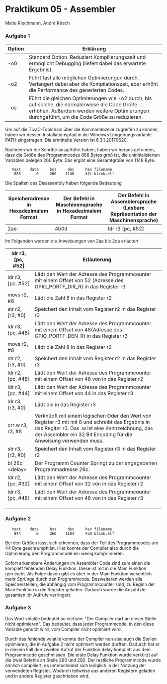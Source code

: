 # Praktikum 05 - Assembler

Malte Riechmann, André Kirsch

### Aufgabe 1

| Option | Erklärung                                                    |
| ------ | ------------------------------------------------------------ |
| -o0    | Standard Option. Reduziert Kompilierungszeit und ermöglicht Debugging (liefert dabei das erwartete Ergebnis). |
| -o2    | Führt fast alle möglichen Optimierungen durch. Verlängert dabei aber die Kompilationszeit, aber erhöht die Performance des generierten Codes. |
| -os    | Führt die gleichen Optimierungen wie -o2 durch, bis auf solche, die normalerweise die Code Größe erhöhen. Außerdem werden weitere Optimierungen durchgeführt, um die Code Größe zu reduzieren. |



Um auf die TivaC-Toolchain über die Kommandozeile zugreifen zu können, haben wir dessen Installationspfad in die Windows Umgebungsvariable PATH eingetragen. Die ermittelte Version ist 6.3.1  20170620.

Nachdem wir die Schritte ausgeführt haben, haben wir heraus gefunden, dass die Größe des Programmcodes 888 Bytes groß ist, die uninitialisierten Variablen belegen 260 Byte. Das ergibt eine Gesamtgröße von 1148 Byte.

```
   text    data     bss     dec     hex filename
    888       0     260    1148     47c blink.elf
```

Die Spalten des Disassembly haben folgende Bedeutung

| Speicheradresse in Hexadezimalem Format | Der Befehl in Maschinensprache in Hexadezimalem Format | Der Befehl in Assemblersprache (Lesbare Repräsentation der Maschinensprache) |
| --------------------------------------- | ------------------------------------------------------ | ------------------------------------------------------------ |
| 2ae:                                    | 4b0d                                                   | ldr r3 [pc, #52]                                             |



Im Folgenden werden die Anweisungen von 2ae bis 2da erläutert

| ldr	r3, [pc, #52] | Erläuterung                                                  |
| -------------------- | ------------------------------------------------------------ |
| ldr r3, [pc, #52]    | Lädt den Wert der Adresse des Programmcounter mit einem Offset von 52 (Adresse des GPIO_PORTF_DIR_R) in das Register r3 |
| movs r2, #8          | Lädt die Zahl 8 in das Register r2                           |
| str r2, [r3, #0]     | Speichert den Inhalt vom Register r2 in das Register r3      |
| ldr r3, [pc, #48]    | Lädt den Wert der Adresse des Programmcounter mit einem Offset von 48(Adresse des GPIO_PORTF_DEN_R) in das Register r3 |
| movs r2, #8          | Lädt die Zahl 8 in das Register r2                           |
| str r2, [r3, #0]     | Speichert den Inhalt vom Register r2 in das Register r3      |
| ldr r2, [pc, #48]    | Lädt den Wert der Adresse des Programmcounter mit einem Offset von 48 von  in das Register r2 |
| ldr r3, [pc, #44]    | Lädt den Wert der Adresse des Programmcounter mit einem Offset von 44 in das Register r3 |
| ldr r3, [r3, #0]     | Lädt die in das Register r3                                  |
| orr.w r3, r3, #8     | Verknüpft mit einem logischen Oder den Wert von Register r3 mit mit 8 und schreibt das Ergebnis in das Regiter r3. Das .w ist eine Kennzeichnung, das der Assembler ein 32 Bit Encoding für die Anweisung verwenden muss. |
| str r3, [r2, #0]     | Speichert den Inhalt vom Register r3 in das Register r2      |
| bl 26c \<delay\>     | Der Programm Counter Springt zu der angegebenen Programmadresse 26c. |
| ldr r2, [pc, #32]    | Lädt den Wert der Adresse des Programmcounter mit einem Offset von 32 von  in das Register r2 |
| ldr r3, [pc, #48]    | Lädt den Wert der Adresse des Programmcounter mit einem Offset von 48 von  in das Register r3 |
|                      |                                                              |
|                      |                                                              |
|                      |                                                              |



### Aufgabe 2

```
   text    data     bss     dec     hex filename
    844       0     260    1104     450 blink.elf
```

Bei den Größen lässt sich erkennen, dass der Teil des Programmcodes um 44 Byte geschrumpft ist. Hier konnte der Compiler also durch die Optimierung den Programmcode ein wenig komprimieren.

Sofort erkennbare Änderungen im Assembler Code sind zum einen die komplett fehlenden Delay Funktion. Diese ist mit in die Main Funktion gerutscht. Als Folge davon gibt es aber in der Main Funktion wesentlich mehr Sprünge durch den Programmcode. Desweiteren werden alle Speicherstellen, die abhängig vom Programmcounter sind, zu Beginn der Main Funktion in die Register geladen. Dadurch wurde die Anzahl der gesamten ldr Aufrufe verringert.

### Aufgabe 3

Das Wort volatile bedeutet so viel wie: "Der Compiler darf an dieser Stelle nicht optimieren". Das bedeutet, dass jeder Programmcode, in den diese Variable genutzt wird, vom Compiler nicht optimiert wird.

Durch das fehlende volatile konnte der Compiler nun also auch die Stellen optimieren, die in Aufgabe 2 nicht optimiert werden durften. Dadurch hat er in diesem Fall den zweiten Aufruf der Funktion delay komplett aus dem Programmcode geschmissen. Die erste Delay Funktion wurde verkürzt auf die zwei Befehle an Stelle 290 und 292. Der restliche Programmcode wurde ähnlich compiliert, es unterscheidet sich lediglich in der Nutzung der verwendeten Register. Wodurch teilweise aus anderen Registern geladen und in andere Register geschrieben wird.